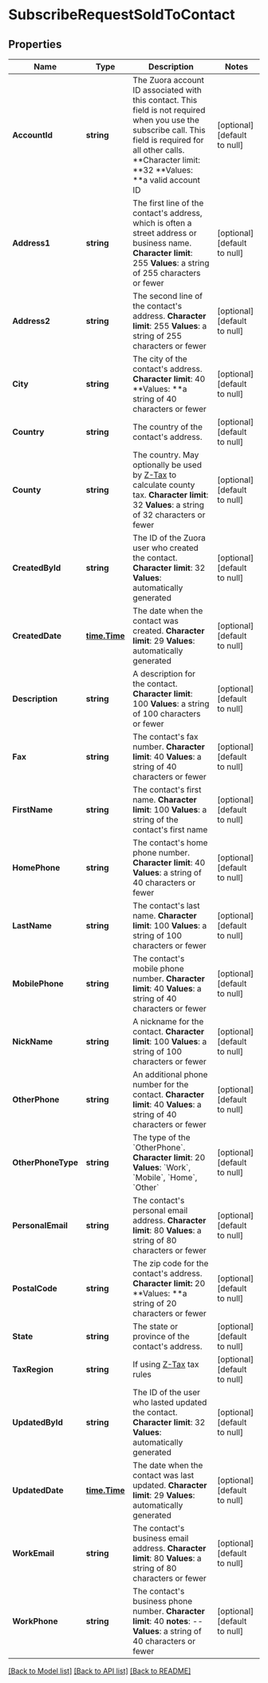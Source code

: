 # SubscribeRequestSoldToContact

## Properties
Name | Type | Description | Notes
------------ | ------------- | ------------- | -------------
**AccountId** | **string** |  The Zuora account ID associated with this contact. This field is not required when you use the subscribe call. This field is required for all other calls. **Character limit: **32 **Values: **a valid account ID  | [optional] [default to null]
**Address1** | **string** |  The first line of the contact&#39;s address, which is often a street address or business name.   **Character limit**: 255   **Values**: a string of 255 characters or fewer  | [optional] [default to null]
**Address2** | **string** |  The second line of the contact&#39;s address.   **Character limit**: 255   **Values**: a string of 255 characters or fewer  | [optional] [default to null]
**City** | **string** |  The city of the contact&#39;s address.   **Character limit**: 40 **Values: **a string of 40 characters or fewer  | [optional] [default to null]
**Country** | **string** |  The country of the contact&#39;s address.  | [optional] [default to null]
**County** | **string** |  The country. May optionally be used by [Z-Tax](/C_Zuora_User_Guides/A_Billing_and_Payments/I_Taxes/Z-Tax) to calculate county tax.   **Character limit**: 32   **Values**: a string of 32 characters or fewer  | [optional] [default to null]
**CreatedById** | **string** | The ID of the Zuora user who created the contact.  **Character limit**: 32   **Values**: automatically generated  | [optional] [default to null]
**CreatedDate** | [**time.Time**](time.Time.md) | The date when the contact was created.  **Character limit**: 29   **Values**: automatically generated  | [optional] [default to null]
**Description** | **string** |  A description for the contact.   **Character limit**: 100   **Values**: a string of 100 characters or fewer  | [optional] [default to null]
**Fax** | **string** |  The contact&#39;s fax number.   **Character limit**: 40   **Values**: a string of 40 characters or fewer  | [optional] [default to null]
**FirstName** | **string** |  The contact&#39;s first name.   **Character limit**: 100   **Values**: a string of the contact&#39;s first name  | [optional] [default to null]
**HomePhone** | **string** |  The contact&#39;s home phone number.   **Character limit**: 40   **Values**: a string of 40 characters or fewer  | [optional] [default to null]
**LastName** | **string** |  The contact&#39;s last name.   **Character limit**: 100   **Values**: a string of 100 characters or fewer  | [optional] [default to null]
**MobilePhone** | **string** |  The contact&#39;s mobile phone number.   **Character limit**: 40   **Values**: a string of 40 characters or fewer  | [optional] [default to null]
**NickName** | **string** |  A nickname for the contact.   **Character limit**: 100   **Values**: a string of 100 characters or fewer  | [optional] [default to null]
**OtherPhone** | **string** |  An additional phone number for the contact.   **Character limit**: 40   **Values**: a string of 40 characters or fewer  | [optional] [default to null]
**OtherPhoneType** | **string** | The type of the &#x60;OtherPhone&#x60;.  **Character limit**: 20   **Values**: &#x60;Work&#x60;, &#x60;Mobile&#x60;, &#x60;Home&#x60;, &#x60;Other&#x60;  | [optional] [default to null]
**PersonalEmail** | **string** |  The contact&#39;s personal email address.   **Character limit**: 80   **Values**: a string of 80 characters or fewer  | [optional] [default to null]
**PostalCode** | **string** |  The zip code for the contact&#39;s address. **Character limit:** 20 **Values: **a string of 20 characters or fewer  | [optional] [default to null]
**State** | **string** |  The state or province of the contact&#39;s address.  | [optional] [default to null]
**TaxRegion** | **string** | If using [Z-Tax](https://knowledgecenter.zuora.com/CB_Billing/J_Billing_Operations/L_Taxes/A_Z-Tax) tax rules  | [optional] [default to null]
**UpdatedById** | **string** |  The ID of the user who lasted updated the contact.   **Character limit**: 32   **Values**: automatically generated  | [optional] [default to null]
**UpdatedDate** | [**time.Time**](time.Time.md) |  The date when the contact was last updated.   **Character limit**: 29   **Values**: automatically generated  | [optional] [default to null]
**WorkEmail** | **string** |  The contact&#39;s business email address.   **Character limit**: 80   **Values**: a string of 80 characters or fewer  | [optional] [default to null]
**WorkPhone** | **string** |  The contact&#39;s business phone number.   **Character limit**: 40 **notes**: --   **Values**: a string of 40 characters or fewer  | [optional] [default to null]

[[Back to Model list]](../README.md#documentation-for-models) [[Back to API list]](../README.md#documentation-for-api-endpoints) [[Back to README]](../README.md)


